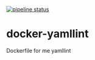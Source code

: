 [![pipeline status](https://gitlab.com/sultangillani/docker-yamllint/badges/master/pipeline.svg)](https://gitlab.com/sultangillani/docker-yamllint/commits/master)

# docker-yamllint

Dockerfile for me yamllint